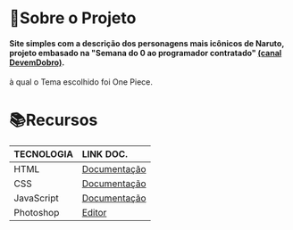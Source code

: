 # 📎Sobre o Projeto

#### Site simples com a descrição dos personagens mais icônicos de Naruto, projeto embasado na "Semana do 0 ao programador contratado" [(canal DevemDobro)](https://www.youtube.com/@DevemDobro).
à qual o Tema escolhido foi One Piece.

# 📚Recursos

| TECNOLOGIA | LINK DOC. |
| :----------| :---------|
| HTML       | [Documentação](https://developer.mozilla.org/pt-BR/docs/Web/HTML)       |
| CSS        | [Documentação](https://developer.mozilla.org/pt-BR/docs/Web/CSS)        |
| JavaScript | [Documentação](https://developer.mozilla.org/pt-BR/docs/Web/JavaScript) |
| Photoshop  | [Editor](https://www.photoshoponline.net.br)                            |
